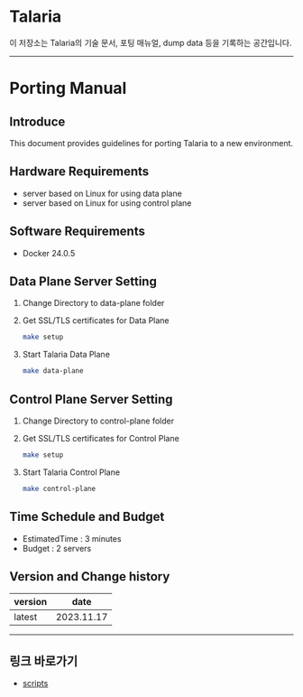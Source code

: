 # Talaria

이 저장소는 Talaria의 기술 문서, 포팅 매뉴얼, dump data 등을 기록하는 공간입니다.

---
# Porting Manual

## Introduce

This document provides guidelines for porting Talaria to a new environment.

## Hardware Requirements

- server based on Linux for using data plane
- server based on Linux for using control plane

## Software Requirements

- Docker 24.0.5

## Data Plane Server Setting

1. Change Directory to data-plane folder
2. Get SSL/TLS certificates for Data Plane
   
    ```bash
    make setup
    ```
    
3. Start Talaria Data Plane
   
    ```bash
    make data-plane
    ```

## Control Plane Server Setting

1. Change Directory to control-plane folder
2. Get SSL/TLS certificates for Control Plane
   
    ```bash
    make setup
    ```
    
3. Start Talaria Control Plane
   
    ```bash
    make control-plane
    ```
    
## Time Schedule and Budget

- EstimatedTime : 3 minutes
- Budget : 2 servers

## Version and Change history
| version | date |
| --- | --- |
| latest | 2023.11.17 |

---

## 링크 바로가기

- [scripts](scripts/README.md)

